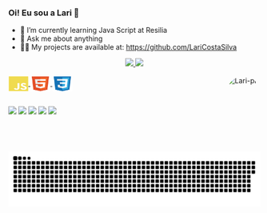### Oi! Eu sou a Lari 👋

- 🌱 I’m currently learning Java Script at Resilia
- 💬 Ask me about anything
- 👩‍💻 My projects are available at: https://github.com/LariCostaSilva
<div align="center">
  <a href="https://github.com/LariCostaSilva">
  <img height="140em" src="https://github-readme-stats.vercel.app/api?username=LariCostaSilva&show_icons=true&theme=dracula&include_all_commits=true&count_private=true"/>
  <img height="140em" src="https://github-readme-stats.vercel.app/api/top-langs/?username=LariCostaSilva&layout=compact&langs_count=7&theme=dracula"/>
</div>  
<div style="display: inline_block"><br>
  <img align="center" alt="Lari-Js" height="30" width="40" src="https://raw.githubusercontent.com/devicons/devicon/master/icons/javascript/javascript-plain.svg">
  <img align="center" alt="Lari-HTML" height="30" width="40" src="https://raw.githubusercontent.com/devicons/devicon/master/icons/html5/html5-original.svg">
  <img align="center" alt="Lari-CSS" height="30" width="40" src="https://raw.githubusercontent.com/devicons/devicon/master/icons/css3/css3-original.svg">
  <img align="right" alt="Lari-pic" height="150" style="border-radius:50px;" src="https://media.giphy.com/media/fw1im4D3MOLJnqm8TZ/giphy.gif">
</div>

  ##
 
<div> 
  <a href="https://www.instagram.com/a.laricosta/" target="_blank"><img src="https://img.shields.io/badge/-Instagram-%23E4405F?style=for-the-badge&logo=instagram&logoColor=white" target="_blank"></a>
  <a href = "mailto:larissa.costaesilva93@gmail.com"><img src="https://img.shields.io/badge/-Gmail-%23333?style=for-the-badge&logo=gmail&logoColor=white" target="_blank"></a>
  <a href="https://www.linkedin.com/in/larissa-silva-773228100/" target="_blank"><img src="https://img.shields.io/badge/-LinkedIn-%230077B5?style=for-the-badge&logo=linkedin&logoColor=white" target="_blank"></a> 
 <a href="https://discord.com/channels/786033995464704042" target="_blank"><img src="https://img.shields.io/badge/Discord-7289DA?style=for-the-badge&logo=discord&logoColor=white" target="_blank"></a> 
 <a href="https://api.whatsapp.com/send?phone=5511946532325&text=Oi%20Lari%2C%20te%20achei%20no%20Git%20Hub!" target="_blank"><img src="https://img.shields.io/badge/WhatsApp-25D366?style=for-the-badge&logo=whatsapp&logoColor=white" target="_blank"></a> 
 
  ![Snake animation](https://github.com/LariCostaSilva/LariCostaSilva/blob/output/github-contribution-grid-snake.svg)
 
</div>
